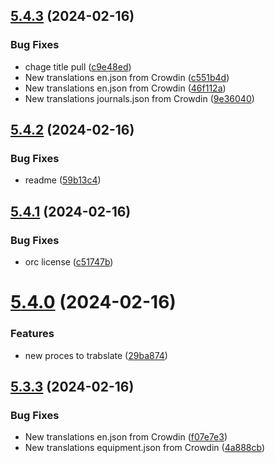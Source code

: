 ## [5.4.3](https://github.com/allnnde/pf2e-esp-translation/compare/v5.4.2...v5.4.3) (2024-02-16)


### Bug Fixes

* chage title pull ([c9e48ed](https://github.com/allnnde/pf2e-esp-translation/commit/c9e48ed87619b727e589bd7c270156a13c2aa708))
* New translations en.json from Crowdin ([c551b4d](https://github.com/allnnde/pf2e-esp-translation/commit/c551b4de82cdea5c17b7d26f0430ca756369a627))
* New translations en.json from Crowdin ([46f112a](https://github.com/allnnde/pf2e-esp-translation/commit/46f112a5b585bd959c66b88e77327947958e5c53))
* New translations journals.json from Crowdin ([9e36040](https://github.com/allnnde/pf2e-esp-translation/commit/9e360405a0b0595b20f0fc969001f853ad089918))



## [5.4.2](https://github.com/allnnde/pf2e-esp-translation/compare/v5.4.1...v5.4.2) (2024-02-16)


### Bug Fixes

* readme ([59b13c4](https://github.com/allnnde/pf2e-esp-translation/commit/59b13c4e25f3935b2f45ff74675953918c7ae819))



## [5.4.1](https://github.com/allnnde/pf2e-esp-translation/compare/v5.4.0...v5.4.1) (2024-02-16)


### Bug Fixes

* orc license ([c51747b](https://github.com/allnnde/pf2e-esp-translation/commit/c51747b7a8f0fa3423afd826f5c928b8e2a4ad28))



# [5.4.0](https://github.com/allnnde/pf2e-esp-translation/compare/v5.3.3...v5.4.0) (2024-02-16)


### Features

* new proces to trabslate ([29ba874](https://github.com/allnnde/pf2e-esp-translation/commit/29ba874df9136c7cd25f0637b19066f6ecf9c1b6))



## [5.3.3](https://github.com/allnnde/pf2e-esp-translation/compare/v5.3.2...v5.3.3) (2024-02-16)


### Bug Fixes

* New translations en.json from Crowdin ([f07e7e3](https://github.com/allnnde/pf2e-esp-translation/commit/f07e7e341b4c9979909a96c3f815bdcd008c3514))
* New translations equipment.json from Crowdin ([4a888cb](https://github.com/allnnde/pf2e-esp-translation/commit/4a888cb0f1477eb7a90e73c92b46123dc6f92a64))



